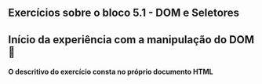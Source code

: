 ## Exercícios sobre o bloco 5.1 - DOM e Seletores
## Início da experiência com a manipulação do DOM 🚀

#### O descritivo do exercício consta no próprio documento HTML
